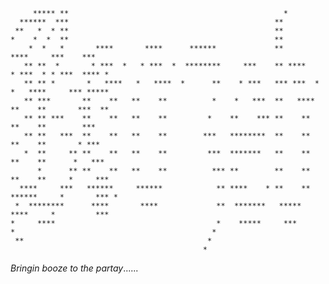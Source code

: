         ***** **                                                *                                  
      ******  ***                                              **                                   
     **   *  * **                                              **                                   
    *    *  *  **                                              **                                   
        *  *   *       ****       ****      ******             **            ****     ***    ***    
       ** **  *       * ***  *   * ***  *  ********     ***    ** ****      * ***  * * ***  **** *  
       ** ** *       *   ****   *   ****  *      **    * ***   *** ***  *  *   ****     *** *****   
       ** ***       **    **   **    **          *    *   ***  **   ****  **    **       ***  **    
       ** ** ***    **    **   **    **         *    **    *** **    **   **    **        ***       
       ** **   ***  **    **   **    **        ***   ********  **    **   **    **       * ***      
       *  **     ** **    **   **    **         ***  *******   **    **   **    **      *   ***     
          *      ** **    **   **    **          *** **        **    **   **    **     *     ***    
      ****     ***   ******     ******            ** ****    * **    **    ******     *       *** * 
     *  ********      ****       ****             **  *******   *****       ****     *         ***  
    *     ****                                    *    *****     ***                                
    *                                            *                                                  
     **                                         *                                                   
                                               *                                                    
        


_Bringin booze to the partay_......
